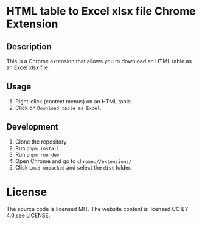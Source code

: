 # HTML table to Excel xlsx file Chrome Extension

## Description

This is a Chrome extension that allows you to download an HTML table as an Excel xlsx file.

## Usage

1. Right-click (context menus) on an HTML table.
2. Click on `Download table as Excel`.

## Development

1. Clone the repository
2. Run `pnpm install`
3. Run `pnpm run dev`
4. Open Chrome and go to `chrome://extensions/`
5. Click `Load unpacked` and select the `dist` folder.

# License

The source code is licensed MIT. The website content is licensed CC BY 4.0,see LICENSE.
